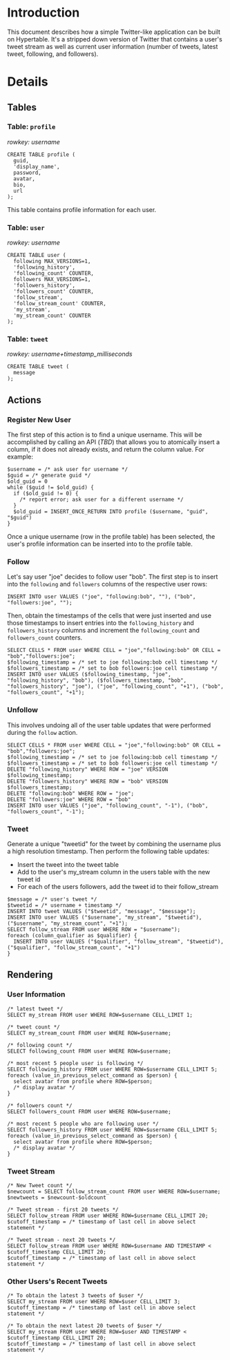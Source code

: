 

# Introduction #

This document describes how a simple Twitter-like application can be built on Hypertable.  It's a stripped down version of Twitter that contains a user's tweet stream as well as current user information (number of tweets, latest tweet, following, and followers).

# Details #

## Tables ##

### Table: `profile` ###

_rowkey:  username_

```
CREATE TABLE profile (
  guid,
  'display_name',
  password,
  avatar,
  bio,
  url
);
```

This table contains profile information for each user.

### Table: `user` ###

_rowkey: username_

```
CREATE TABLE user (
  following MAX_VERSIONS=1,
  'following_history',
  'following_count' COUNTER,
  followers MAX_VERSIONS=1,
  'followers_history',
  'followers_count' COUNTER,
  'follow_stream',
  'follow_stream_count' COUNTER,
  'my_stream',
  'my_stream_count' COUNTER
);
```

### Table: `tweet` ###

_rowkey: username+timestamp\_milliseconds_

```
CREATE TABLE tweet (
  message
);
```

## Actions ##

### Register New User ###

The first step of this action is to find a unique username.  This will be accomplished by calling an API (_TBD_) that allows you to atomically insert a column, if it does not already exists, and return the column value.  For example:

```
$username = /* ask user for username */
$guid = /* generate guid */
$old_guid = 0
while ($guid != $old_guid) {
  if ($old_guid != 0) {
    /* report error; ask user for a different username */
  }
  $old_guid = INSERT_ONCE_RETURN INTO profile ($username, "guid", "$guid")
}
```

Once a unique username (row in the profile table) has been selected, the user's profile information can be inserted into to the profile table.

### Follow ###

Let's say user "joe" decides to follow user "bob".  The first step is to insert into the `following` and `followers` columns of the respective user rows:

```
INSERT INTO user VALUES ("joe", "following:bob", ""), ("bob", "followers:joe", "");
```

Then, obtain the timestamps of the cells that were just inserted and use those timestamps to insert entries into the `following_history` and `followers_history` columns and increment the `following_count` and `followers_count` counters.

```
SELECT CELLS * FROM user WHERE CELL = "joe","following:bob" OR CELL = "bob","followers:joe";
$following_timestamp = /* set to joe following:bob cell timestamp */
$followers_timestamp = /* set to bob followers:joe cell timestamp */
INSERT INTO user VALUES ($following_timestamp, "joe", "following_history", "bob"), ($followers_timestamp, "bob", "followers_history", "joe"), ("joe", "following_count", "+1"), ("bob", "followers_count", "+1");
```

### Unfollow ###

This involves undoing all of the user table updates that were performed during the `follow` action.

```
SELECT CELLS * FROM user WHERE CELL = "joe","following:bob" OR CELL = "bob","followers:joe";
$following_timestamp = /* set to joe following:bob cell timestamp */
$followers_timestamp = /* set to bob followers:joe cell timestamp */
DELETE "following_history" WHERE ROW = "joe" VERSION $following_timestamp;
DELETE "followers_history" WHERE ROW = "bob" VERSION $followers_timestamp;
DELETE "following:bob" WHERE ROW = "joe";
DELETE "followers:joe" WHERE ROW = "bob"
INSERT INTO user VALUES ("joe", "following_count", "-1"), ("bob", "followers_count", "-1");
```

### Tweet ###

Generate a unique "tweetid" for the tweet by combining the username plus a high resolution timestamp.  Then perform the following table updates:

  * Insert the tweet into the tweet table
  * Add to the user's my\_stream column in the users table with the new tweet id
  * For each of the users followers, add the tweet id to their follow\_stream

```
$message = /* user's tweet */
$tweetid = /* username + timestamp */
INSERT INTO tweet VALUES ("$tweetid", "message", "$message");
INSERT INTO user VALUES ("$username", "my_stream", "$tweetid"), ("$username", "my_stream_count", "+1");
SELECT follow_stream FROM user WHERE ROW = "$username");
foreach (column_qualifier as $qualifier) {
  INSERT INTO user VALUES ("$qualifier", "follow_stream", "$tweetid"), ("$qualifier", "follow_stream_count", "+1")
}
```

## Rendering ##

### User Information ###

```
/* latest tweet */
SELECT my_stream FROM user WHERE ROW=$username CELL_LIMIT 1;

/* tweet count */
SELECT my_stream_count FROM user WHERE ROW=$username;

/* following count */
SELECT following_count FROM user WHERE ROW=$username;

/* most recent 5 people user is following */
SELECT following_history FROM user WHERE ROW=$username CELL_LIMIT 5; 
foreach (value_in_previous_select_command as $person) {
  select avatar from profile where ROW=$person;
  /* display avatar */
}

/* followers count */
SELECT followers_count FROM user WHERE ROW=$username;

/* most recent 5 people who are following user */
SELECT followers_history FROM user WHERE ROW=$username CELL_LIMIT 5; 
foreach (value_in_previous_select_command as $person) {
  select avatar from profile where ROW=$person;
  /* display avatar */
}
```

### Tweet Stream ###

```
/* New Tweet count */
$newcount = SELECT follow_stream_count FROM user WHERE ROW=$username;
$newtweets = $newcount-$oldcount

/* Tweet stream - first 20 tweets */
SELECT follow_stream FROM user WHERE ROW=$username CELL_LIMIT 20;
$cutoff_timestamp = /* timestamp of last cell in above select statement */

/* Tweet stream - next 20 tweets */
SELECT follow_stream FROM user WHERE ROW=$username AND TIMESTAMP < $cutoff_timestamp CELL_LIMIT 20;
$cutoff_timestamp = /* timestamp of last cell in above select statement */
```

### Other Users's Recent Tweets ###

```
/* To obtain the latest 3 tweets of $user */
SELECT my_stream FROM user WHERE ROW=$user CELL_LIMIT 3;
$cutoff_timestamp = /* timestamp of last cell in above select statement */

/* To obtain the next latest 20 tweets of $user */
SELECT my_stream FROM user WHERE ROW=$user AND TIMESTAMP < $cutoff_timestamp CELL_LIMIT 20;
$cutoff_timestamp = /* timestamp of last cell in above select statement */
```